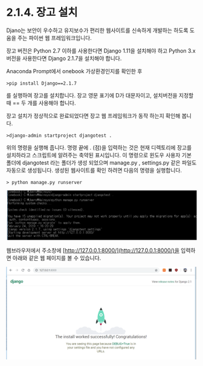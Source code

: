 # 2.1.4.     장고 설치


  
Djano는 보안이 우수하고 유지보수가 편리한 웹사이트를 신속하게 개발하는 하도록 도움을 주는 파이썬 웹 프레임워크입니다.

장고 버전은 Python 2.7 이하를 사용한다면 Django 1.11을 설치해야 하고 Python 3.x 버전을 사용한다면 Django 2.1.7을 설치해야 합니다.

Anaconda Prompt에서 onebook 가상환경인지를 확인한 후

```text
>pip install Django==2.1.7
```

를 실행하여 장고를 설치합니다. 장고 영문 표기에 D가 대문자이고, 설치버전을 지정할 때 == 두 개를 사용해야 합니다.

장고 설치가 정상적으로 완료되었다면 장고 웹 프레임워크가 동작 하는지 확인해 봅니다.

```text
>django-admin startproject djangotest .
```

위의 명령을 실행해 줍니다. 명령 끝에 . \(점\)을 입력하는 것은 현재 디렉토리에 장고를 설치하라고 스크립트에 알려주는 축약된 표시입니다. 이 명령으로 윈도우 사용자 기본 폴더에 djangotest 라는 폴더가 생성 되었으며 manage.py , settings.py 같은 파일도 자동으로 생성됩니다. 생성된 웹사이트를 확인 하려면 다음의 명령을 실행합니다.

```text
> python manage.py runserver
```

![](../../.gitbook/assets/214-1.png)

웹브라우저에서 주소창에 [http://127.0.0.1:8000/](http://127.0.0.1:8000/)을 입력하면 아래와 같은 웹 페이지를 볼 수 있습니다.

![](../../.gitbook/assets/214-2.png)

